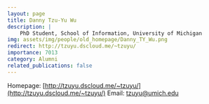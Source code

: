```yaml
---
layout: page
title: Danny Tzu-Yu Wu
description: |
    PhD Student, School of Information, University of Michigan
img: assets/img/people/old_homepage/Danny_TY_Wu.png
redirect: http://tzuyu.dscloud.me/~tzuyu/
importance: 7013
category: Alumni
related_publications: false
---
```

Homepage: [http://tzuyu.dscloud.me/~tzuyu/](http://tzuyu.dscloud.me/~tzuyu/)
Email: [tzuyu@umich.edu](mailto:tzuyu@umich.edu)
